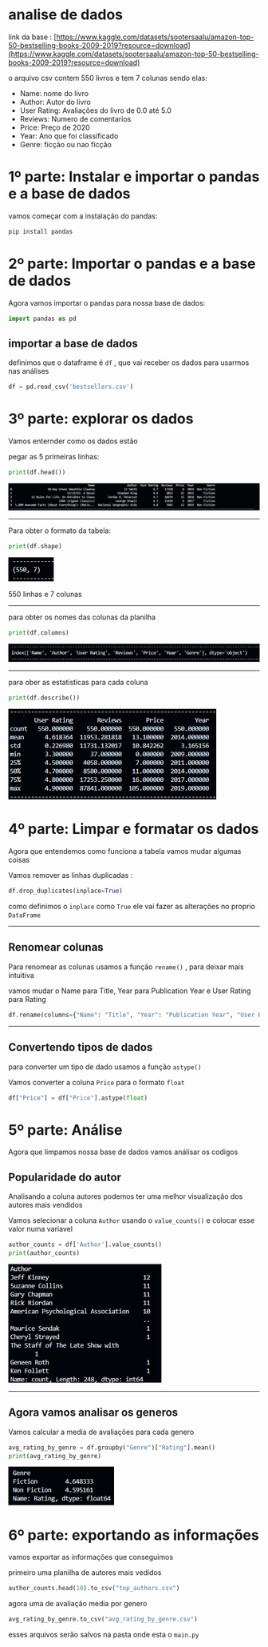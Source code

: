 # analise de dados

link da base : [https://www.kaggle.com/datasets/sootersaalu/amazon-top-50-bestselling-books-2009-2019?resource=download](https://www.kaggle.com/datasets/sootersaalu/amazon-top-50-bestselling-books-2009-2019?resource=download)

o arquivo csv contem 550 livros e tem 7 colunas sendo elas:

- Name:  nome do livro
- Author:  Autor do livro
- User Rating: Avaliações do livro de 0.0 até 5.0
- Reviews: Numero de comentarios
- Price: Preço de 2020
- Year: Ano que foi classificado
- Genre: ficção ou nao ficção

# 1º parte: Instalar e importar o pandas e a base de dados

vamos começar com a instalação do pandas:

```bash
pip install pandas
```

# 2º parte: Importar o pandas e a base de dados

Agora vamos importar o pandas para nossa base de dados:

```python
import pandas as pd
```

## importar a base de dados

definimos que o dataframe é `df` , que vai receber os dados para usarmos nas análises   

```python
df = pd.read_csv('bestsellers.csv')
```

# 3º parte: explorar os dados

Vamos enternder como os dados estão 

pegar as 5 primeiras linhas:

```python
print(df.head())
```

![image.png](https://github.com/igorrzinho/Analise_dados/blob/main/bestselling-books/img/image.png?raw=true)

---

Para obter o formato da tabela:

```python
print(df.shape)
```

![image.png](https://github.com/igorrzinho/Analise_dados/blob/main/bestselling-books/img/image%201.png?raw=true)

550 linhas e 7 colunas

---

para obter os nomes das colunas da planilha

```python
print(df.columns)
```

![image.png](https://github.com/igorrzinho/Analise_dados/blob/main/bestselling-books/img/image%202.png?raw=true)

---

para ober as estatisticas para cada coluna

```python
print(df.describe())
```

![image.png](https://github.com/igorrzinho/Analise_dados/blob/main/bestselling-books/img/image%203.png?raw=true)

# 4º parte: Limpar e formatar os dados

Agora que entendemos como funciona a tabela vamos mudar algumas coisas

Vamos remover as linhas duplicadas :

```python
df.drop_duplicates(inplace=True)
```

como definimos o `inplace` como `True` ele vai fazer as alterações no proprio `DataFrame`

---

## Renomear colunas

Para renomear as colunas usamos a função `rename()` , para deixar mais intuitiva

vamos mudar o Name para Title, Year para Publication Year e User Rating para Rating

```python
df.rename(columns={"Name": "Title", "Year": "Publication Year", "User Rating": "Rating"}, inplace=True)
```

---

## Convertendo tipos de dados

para converter um tipo de dado usamos a função `astype()` 

Vamos converter a coluna `Price` para o formato `float`

```python
df["Price"] = df["Price"].astype(float)
```

# 5º parte: Análise

Agora que limpamos nossa base de dados vamos análisar os codigos

## Popularidade do autor

Analisando a coluna autores podemos ter uma melhor visualização dos autores mais vendidos

Vamos selecionar a coluna `Author` usando o `value_counts()`  e colocar esse valor numa variavel

```python
author_counts = df['Author'].value_counts()
print(author_counts)
```

![image.png](https://github.com/igorrzinho/Analise_dados/blob/main/bestselling-books/img/image%204.png?raw=true)

---

## Agora vamos analisar os generos

Vamos calcular a media de avaliações para cada genero 

```python
avg_rating_by_genre = df.groupby("Genre")["Rating"].mean()
print(avg_rating_by_genre)
```
![image.png](https://github.com/igorrzinho/Analise_dados/blob/main/bestselling-books/img/image%205.png?raw=true)

# 6º parte: exportando as informações

vamos exportar as informações que conseguimos

primeiro uma planilha de autores mais vedidos

```python
author_counts.head(10).to_csv("top_authors.csv")
```

agora uma de avaliação media por genero

```python
avg_rating_by_genre.to_csv("avg_rating_by_genre.csv")
```

esses arquivos serão salvos na pasta onde esta o `main.py`
